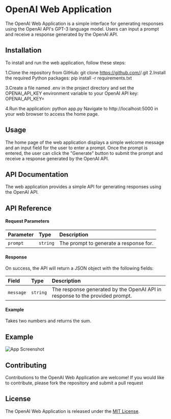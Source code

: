 
# OpenAI Web Application


The OpenAI Web Application is a simple interface for generating responses using the OpenAI API's GPT-3 language model. Users can input a prompt and receive a response generated by the OpenAI API.




## Installation

To install and run the web application, follow these steps:

1.Clone the repository from GitHub: git clone https://github.com/<username>/<repository>.git
2.Install the required Python packages: pip install -r requirements.txt

3.Create a file named .env in the project directory and set the OPENAI_API_KEY environment variable to your OpenAI API key: OPENAI_API_KEY=<your-api-key>

4.Run the application: python app.py
Navigate to http://localhost:5000 in your web browser to access the home page.
    
## Usage

The home page of the web application displays a simple welcome message and an input field for the user to enter a prompt. Once the prompt is entered, the user can click the "Generate" button to submit the prompt and receive a response generated by the OpenAI API.


## API Documentation

The web application provides a simple API for generating responses using the OpenAI API.


## API Reference

#### Request Parameters



| Parameter | Type     | Description                |
| :-------- | :------- | :------------------------- |
| `prompt` | `string` | The prompt to generate a response for. |

#### Response

On success, the API will return a JSON object with the following fields:

| Field | Type     | Description                       |
| :-------- | :------- | :-------------------------------- |
| `message`      | `string` | The response generated by the OpenAI API in response to the provided prompt. |

#### Example

Takes two numbers and returns the sum.


## Example

![App Screenshot](https://via.placeholder.com/468x300?text=App+Screenshot+Here)


## Contributing

Contributions to the OpenAI Web Application are welcome! If you would like to contribute, please fork the repository and submit a pull request


## License

The OpenAI Web Application is released under the [MIT License](https://choosealicense.com/licenses/mit/).

